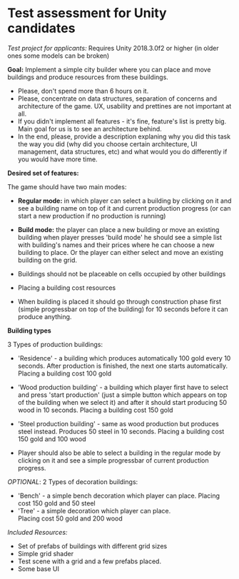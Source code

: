 # Test assessment for Unity candidates

*Test project for applicants:*
Requires Unity 2018.3.0f2 or higher (in older ones some models can be broken)

**Goal:**
Implement a simple city builder where you can place and move buildings and produce resources from these buildings.

* Please, don't spend more than 6 hours on it.
* Please, concentrate on data structures, separation of concerns and architecture  of the game. UX, usability and prettines are not important at all.
* If you didn't implement all features - it's fine, feature's list is pretty big. Main goal for us is to see an architecture behind.
* In the end, please, provide a description explaning why you did this task the way you did (why did you choose certain architecture, UI management, data structures, etc) and what would you do differently if you would have more time. 

**Desired set of features:**

The game should have two main modes:
* **Regular mode:** in which player can select a building by clicking on it and see a building name on top of it and current production progress (or can start a new production if no production is running)
* **Build mode:** the player can place a new building or move an existing building 
when player presses 'build mode' he should see a simple list with building's names and their prices where he can choose a new building to place.
Or the player can either select and move an existing building on the grid.

* Buildings should not be placeable on cells occupied by other buildings
* Placing a building cost resources
* When building is placed it should go through construction phase first (simple progressbar on top of the building) for 10 seconds before it can produce anything.

**Building types**

3 Types of production buildings:
* 'Residence' - a building which produces automatically 100 gold every 10 seconds. After production is finished, the next one starts automatically. 
Placing a building cost 100 gold
* 'Wood production building' - a building which player first have to select and press 'start production' (just a simple button which appears on top of the building when we select it) and after it should start producing 50 wood in 10 seconds.
Placing a building cost 150 gold
* 'Steel production building' - same as wood production but produces steel instead. Produces 50 steel in 10 seconds.
Placing a building cost 150 gold and 100 wood

* Player should also be able to select a building in the regular mode by clicking on it and see a simple progressbar of current production progress. 

*OPTIONAL*: 2 Types of decoration buildings:
* 'Bench' - a simple bench decoration which player can place.
Placing cost 150 gold and 50 steel
* 'Tree' - a simple decoration which player can place.  
Placing cost 50 gold and 200 wood


*Included Resources:*
* Set of prefabs of buildings with different grid sizes
* Simple grid shader
* Test scene with a grid and a few prefabs placed.
* Some base UI
